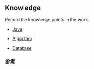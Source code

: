 ## Knowledge

Record the knowledge points in the work.

* [Java](/knowledge/java/)

* [Algorithm](/knowledge/algorithm/)

* [Database](/knowledge/database/)

### <a href="https://www.pdai.tech/" target="_blank">参考</a>